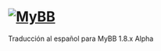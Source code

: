 [![MyBB](https://raw.github.com/mybb/mybb/feature/images/logo.png "MyBB")](http://www.mybb.com "MyBB")
==========================

Traducción al español para MyBB 1.8.x Alpha
